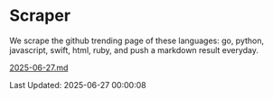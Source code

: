 # Scraper

We scrape the github trending page of these languages: go, python, javascript, swift, html, ruby, and push a markdown result everyday.

[2025-06-27.md](https://github.com/henson/Scraper/blob/master/2025-06-27.md)

Last Updated: 2025-06-27 00:00:08